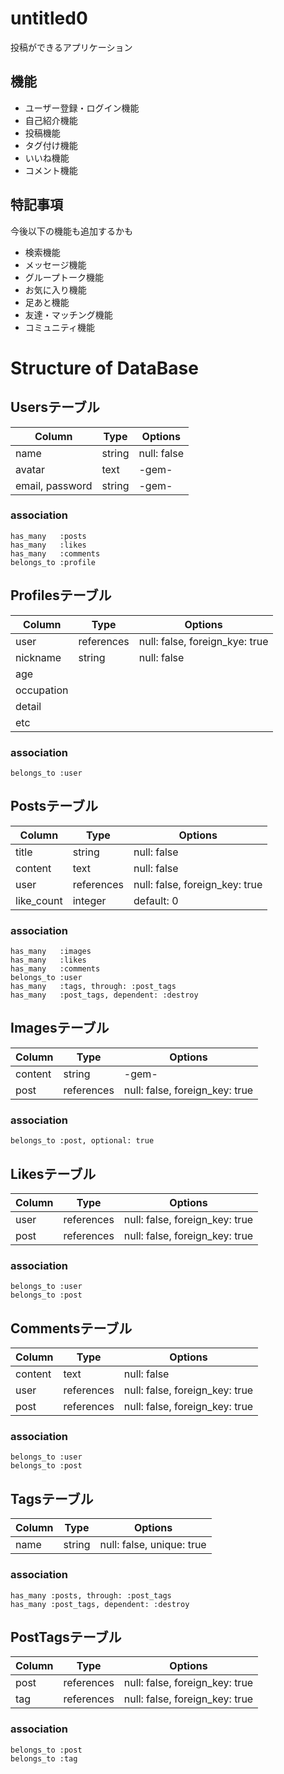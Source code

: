 # untitled0

投稿ができるアプリケーション

## 機能
- ユーザー登録・ログイン機能
- 自己紹介機能
- 投稿機能
- タグ付け機能
- いいね機能
- コメント機能

## 特記事項
今後以下の機能も追加するかも
- 検索機能
- メッセージ機能
- グループトーク機能
- お気に入り機能
- 足あと機能
- 友達・マッチング機能
- コミュニティ機能


# Structure of DataBase

## Usersテーブル
|Column|Type|Options|
|------|----|-------|
|name|string|null: false|
|avatar|text|-gem-|
|email, password|string|-gem-|

### association
```
has_many   :posts
has_many   :likes
has_many   :comments
belongs_to :profile
```


## Profilesテーブル
|Column|Type|Options|
|------|----|-------|
|user|references|null: false, foreign_kye: true|
|nickname|string|null: false|
|age|||
|occupation|||
|detail|||
|etc|||

### association
```
belongs_to :user
```


## Postsテーブル
|Column|Type|Options|
|------|----|-------|
|title|string|null: false|
|content|text|null: false|
|user|references|null: false, foreign_key: true|
|like_count|integer|default: 0|

### association
```
has_many   :images
has_many   :likes
has_many   :comments
belongs_to :user
has_many   :tags, through: :post_tags
has_many   :post_tags, dependent: :destroy
```


## Imagesテーブル
|Column|Type|Options|
|------|----|-------|
|content|string|-gem-|
|post|references|null: false, foreign_key: true|

### association
```
belongs_to :post, optional: true
```


## Likesテーブル
|Column|Type|Options|
|------|----|-------|
|user|references|null: false, foreign_key: true|
|post|references|null: false, foreign_key: true|

### association
```
belongs_to :user
belongs_to :post
```


## Commentsテーブル
|Column|Type|Options|
|------|----|-------|
|content|text|null: false |
|user|references|null: false, foreign_key: true|
|post|references|null: false, foreign_key: true|

### association
```
belongs_to :user
belongs_to :post
```


## Tagsテーブル
|Column|Type|Options|
|------|----|-------|
|name|string|null: false, unique: true|

### association
```
has_many :posts, through: :post_tags
has_many :post_tags, dependent: :destroy
```


## PostTagsテーブル
|Column|Type|Options|
|------|----|-------|
|post|references|null: false, foreign_key: true|
|tag|references|null: false, foreign_key: true|

### association
```
belongs_to :post
belongs_to :tag
```
